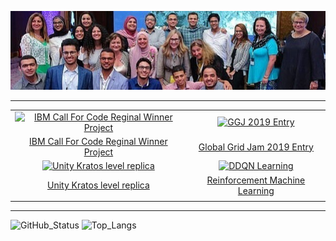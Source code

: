 
<p align="center">
<img  src="https://github.com/AmrAymanKhalil505/AmrAymanKhalil505/blob/main/1583268861251.jpeg" alt="IBM Call For Code Reginal Winner Project" />
</p>

---


  |||
  |:---:|:---:|
  <a href="https://github.com/mohamedazab/cfc-smart-irrigation"><img  src="https://media.giphy.com/media/veNYydVkae95U84yvF/giphy.gif" alt="IBM Call For Code Reginal Winner Project" /></a>|<a href="https://github.com/AmrAymanKhalil505/BonFire"><img src="https://media.giphy.com/media/K21SEhKYHpyMARPqLV/giphy.gif" alt="GGJ 2019 Entry" /></a>
  | <a href="https://github.com/mohamedazab/cfc-smart-irrigation">IBM Call For Code Reginal Winner Project</a>| <a href="https://github.com/mohamedazab/cfc-smart-irrigation">Global Grid Jam 2019 Entry</a>|
  |<a href="https://github.com/AmrAymanKhalil505/Unity-Kratos-Final-Project"><img src="https://media.giphy.com/media/BaD2wBP4PH8POkAraB/giphy.gif" alt="Unity Kratos level replica" /></a>|<a href="https://github.com/AmrAymanKhalil505/CarSimulation"><img src="https://media.giphy.com/media/XteZyHqKuNtWp0O21w/giphy.gif" alt="DDQN Learning" /></a>|
  |<a href="https://github.com/AmrAymanKhalil505/Unity-Kratos-Final-Project">Unity Kratos level replica</a>|<a href="https://github.com/AmrAymanKhalil505/CarSimulation">Reinforcement Machine Learning</a>|
  |||

  


---

<p align="center">
  
![GitHub_Status](https://github-readme-stats.vercel.app/api?username=AmrAymanKhalil505&theme=dark&show_icons=true)
![Top_Langs](https://github-readme-stats.vercel.app/api/top-langs/?username=AmrAymanKhalil505&langs_count=8&theme=dark&layout=compact&hide=Mathematica,Assembly)
</p>
<!--
**AmrAymanKhalil505/AmrAymanKhalil505** is a ✨ _special_ ✨ repository because its `README.md` (this file) appears on your GitHub profile.

Here are some ideas to get you started:

- 🔭 I’m currently working on ...
- 🌱 I’m currently learning ...
- 👯 I’m looking to collaborate on ...
- 🤔 I’m looking for help with ...
- 💬 Ask me about ...
- 📫 How to reach me: ...
- 😄 Pronouns: ...
- ⚡ Fun fact: ...
-->

